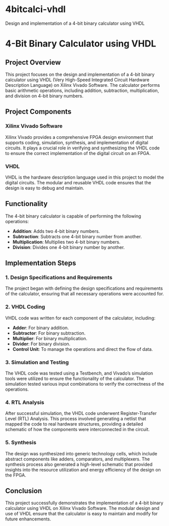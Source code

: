 # 4bitcalci-vhdl
Design and implementation of a 4-bit binary calculator using VHDL

# 4-Bit Binary Calculator using VHDL

## Project Overview

This project focuses on the design and implementation of a 4-bit binary calculator using VHDL (Very High-Speed Integrated Circuit Hardware Description Language) on Xilinx Vivado Software. The calculator performs basic arithmetic operations, including addition, subtraction, multiplication, and division on 4-bit binary numbers.

## Project Components

### Xilinx Vivado Software
Xilinx Vivado provides a comprehensive FPGA design environment that supports coding, simulation, synthesis, and implementation of digital circuits. It plays a crucial role in verifying and synthesizing the VHDL code to ensure the correct implementation of the digital circuit on an FPGA.

### VHDL
VHDL is the hardware description language used in this project to model the digital circuits. The modular and reusable VHDL code ensures that the design is easy to debug and maintain.

## Functionality

The 4-bit binary calculator is capable of performing the following operations:
- **Addition**: Adds two 4-bit binary numbers.
- **Subtraction**: Subtracts one 4-bit binary number from another.
- **Multiplication**: Multiplies two 4-bit binary numbers.
- **Division**: Divides one 4-bit binary number by another.

## Implementation Steps

### 1. Design Specifications and Requirements
The project began with defining the design specifications and requirements of the calculator, ensuring that all necessary operations were accounted for.

### 2. VHDL Coding
VHDL code was written for each component of the calculator, including:
- **Adder**: For binary addition.
- **Subtractor**: For binary subtraction.
- **Multiplier**: For binary multiplication.
- **Divider**: For binary division.
- **Control Unit**: To manage the operations and direct the flow of data.

### 3. Simulation and Testing
The VHDL code was tested using a Testbench, and Vivado’s simulation tools were utilized to ensure the functionality of the calculator. The simulation tested various input combinations to verify the correctness of the operations.

### 4. RTL Analysis
After successful simulation, the VHDL code underwent Register-Transfer Level (RTL) Analysis. This process involved generating a netlist that mapped the code to real hardware structures, providing a detailed schematic of how the components were interconnected in the circuit.

### 5. Synthesis
The design was synthesized into generic technology cells, which include abstract components like adders, comparators, and multiplexers. The synthesis process also generated a high-level schematic that provided insights into the resource utilization and energy efficiency of the design on the FPGA.

## Conclusion

This project successfully demonstrates the implementation of a 4-bit binary calculator using VHDL on Xilinx Vivado Software. The modular design and use of VHDL ensure that the calculator is easy to maintain and modify for future enhancements.

